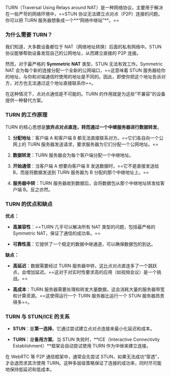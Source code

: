 TURN（Traversal Using Relays around NAT）是一种网络协议，主要用于解决在一些严苛的网络环境中，==STUN 协议无法建立点对点（P2P）连接的问题。你可以把 TURN 服务器想象成一个**“网络中继站”**。==

### 为什么需要 TURN？

我们知道，大多数设备都位于 NAT（网络地址转换）后面的私有网络中。STUN 协议能够帮助设备发现自己的公网地址，从而建立直接的 P2P 连接。

然而，对于最严格的 **Symmetric NAT** 类型，STUN 无法有效工作。Symmetric NAT 会为每个新的连接分配一个全新的公网端口，==这意味着 STUN 服务器给你的地址，与你和对端通信时使用的地址是不同的。因此，即使你把这个地址告诉对方，对方也无法通过这个地址直接联系你==。

在这种情况下，点对点通信是不可能的。TURN 的作用就是为这些“不兼容”的设备提供一种替代方案。

### TURN 的工作原理

TURN 的核心思想是**放弃点对点直连，转而通过一个中继服务器进行数据转发**。

1. **分配地址**：客户端 A 和客户端 B 都无法直接联系对方。==它们各自向一个公网上的 TURN 服务器发送请求，要求服务器为它们分配一个公网地址。==
    
2. **数据转发**：TURN 服务器会为每个客户端分配一个中继地址。
    
3. **开始通信**：当客户端 A 想要向客户端 B 发送数据时，==它不是直接发送给 B，而是将数据发送到 TURN 服务器为 B 分配的那个中继地址上。==
    
4. **服务器中转**：TURN 服务器收到数据后，会将数据包从那个中继地址转发给客户端 B。反之亦然。

### TURN 的优点和缺点

**优点：**

- **高兼容性**：==TURN 几乎可以解决所有 NAT 类型的问题，包括最严格的 Symmetric NAT，保证了通信的成功率。==
    
- **可靠性高**：它提供了一个稳定的数据中继通道，可以确保数据包的到达。
    

**缺点：**

- **高延迟**：数据需要经过 TURN 服务器中转，这比点对点直连多了一个跳跃点，会增加延迟。==这对于对实时性要求高的应用（如视频会议）是一个挑战。==
    
- **高成本**：TURN 服务器需要处理和转发大量数据，这会消耗大量的服务器带宽和计算资源。==这使得运行一个 TURN 服务器比运行一个 STUN 服务器昂贵得多==。
    

### TURN 与 STUN/ICE 的关系

- **STUN**：是**第一选择**。它通过尝试建立点对点连接来最小化延迟和成本。
    
- **TURN**：是**备用方案**。当 STUN 失败时，**ICE（Interactive Connectivity Establishment）**框架会自动尝试使用 TURN 作为中继来建立连接。
    

在 WebRTC 等 P2P 通信框架中，通常会先尝试 STUN，如果无法成功“穿透”，才会退而求其次使用 TURN。这种多层级策略保证了连接的成功率，同时尽可能地保持低延迟和低成本。